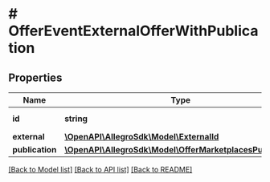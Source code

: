 # # OfferEventExternalOfferWithPublication

## Properties

Name | Type | Description | Notes
------------ | ------------- | ------------- | -------------
**id** | **string** | The offer ID. |
**external** | [**\OpenAPI\AllegroSdk\Model\ExternalId**](ExternalId.md) |  | [optional]
**publication** | [**\OpenAPI\AllegroSdk\Model\OfferMarketplacesPublication**](OfferMarketplacesPublication.md) |  |

[[Back to Model list]](../../README.md#models) [[Back to API list]](../../README.md#endpoints) [[Back to README]](../../README.md)
